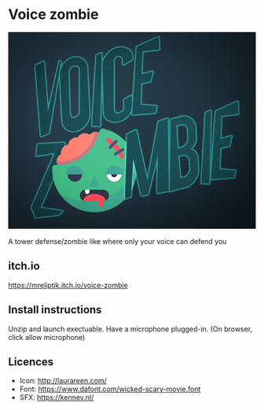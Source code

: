 # Voice zombie

<p align="center">
    <img src="arts/visuals/voice_zombie.png">
</p>

A tower defense/zombie like where only your voice can defend you

## itch.io

https://mreliptik.itch.io/voice-zombie

## Install instructions

Unzip and launch exectuable.
Have a microphone plugged-in. (On browser, click allow microphone)

## Licences

- Icon: http://laurareen.com/
- Font: https://www.dafont.com/wicked-scary-movie.font
- SFX: https://kenney.nl/
